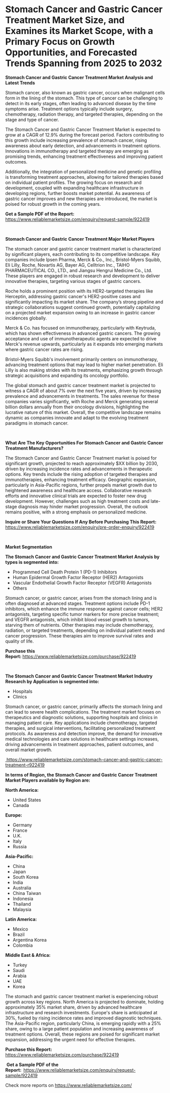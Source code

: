 <p><h1>Stomach Cancer and Gastric Cancer Treatment Market Size, and Examines its Market Scope, with a Primary Focus on Growth Opportunities, and Forecasted Trends Spanning from 2025 to 2032</h1></p><p><strong>Stomach Cancer and Gastric Cancer Treatment Market Analysis and Latest Trends</strong></p>
<p><p>Stomach cancer, also known as gastric cancer, occurs when malignant cells form in the lining of the stomach. This type of cancer can be challenging to detect in its early stages, often leading to advanced disease by the time symptoms arise. Treatment options typically include surgery, chemotherapy, radiation therapy, and targeted therapies, depending on the stage and type of cancer. </p><p>The Stomach Cancer and Gastric Cancer Treatment Market is expected to grow at a CAGR of 12.9% during the forecast period. Factors contributing to this growth include increasing prevalence of stomach cancer, rising awareness about early detection, and advancements in treatment options. Innovations in immunotherapy and targeted therapy are emerging as promising trends, enhancing treatment effectiveness and improving patient outcomes. </p><p>Additionally, the integration of personalized medicine and genetic profiling is transforming treatment approaches, allowing for tailored therapies based on individual patient profiles. The growing focus on research and development, coupled with expanding healthcare infrastructure in developing regions, further boosts market potential. As awareness of gastric cancer improves and new therapies are introduced, the market is poised for robust growth in the coming years.</p></p>
<p><strong>Get a Sample PDF of the Report:&nbsp;</strong> <a href="https://www.reliablemarketsize.com/enquiry/request-sample/922419?utm_campaign=3072&utm_medium=2&utm_source=Github&utm_content=ia&utm_term=07032025&utm_id=stomach-cancer-and-gastric-cancer-treatment">https://www.reliablemarketsize.com/enquiry/request-sample/922419</a></p>
<p>&nbsp;</p>
<p><strong>Stomach Cancer and Gastric Cancer Treatment Major Market Players</strong></p>
<p><p>The stomach cancer and gastric cancer treatment market is characterized by significant players, each contributing to its competitive landscape. Key companies include Ipsen Pharma, Merck & Co., Inc., Bristol-Myers Squibb, Eli Lilly, Roche, Novartis AG, Bayer AG, Celltrion Inc., TAIHO PHARMACEUTICAL CO., LTD., and Jiangsu Hengrui Medicine Co., Ltd. These players are engaged in robust research and development to deliver innovative therapies, targeting various stages of gastric cancers.</p><p>Roche holds a prominent position with its HER2-targeted therapies like Herceptin, addressing gastric cancer's HER2-positive cases and significantly impacting its market share. The company’s strong pipeline and strategic collaborations suggest continued growth, potentially capitalizing on a projected market expansion owing to an increase in gastric cancer incidences globally.</p><p>Merck & Co. has focused on immunotherapy, particularly with Keytruda, which has shown effectiveness in advanced gastric cancers. The growing acceptance and use of immunotherapeutic agents are expected to drive Merck's revenue upwards, particularly as it expands into emerging markets where gastric cancer rates are rising.</p><p>Bristol-Myers Squibb's involvement primarily centers on immunotherapy, advancing treatment options that may lead to higher market penetration. Eli Lilly is also making strides with its treatments, emphasizing growth through strategic acquisitions and expanding its oncology portfolio.</p><p>The global stomach and gastric cancer treatment market is projected to witness a CAGR of about 7% over the next five years, driven by increasing prevalence and advancements in treatments. The sales revenue for these companies varies significantly, with Roche and Merck generating several billion dollars annually from their oncology divisions, highlighting the lucrative nature of this market. Overall, the competitive landscape remains dynamic as companies innovate and adapt to the evolving treatment paradigms in stomach cancer.</p></p>
<p>&nbsp;</p>
<p><strong>What Are The Key Opportunities For Stomach Cancer and Gastric Cancer Treatment Manufacturers?</strong></p>
<p><p>The Stomach Cancer and Gastric Cancer Treatment market is poised for significant growth, projected to reach approximately $XX billion by 2030, driven by increasing incidence rates and advancements in therapeutic options. Key trends include the rising adoption of targeted therapies and immunotherapies, enhancing treatment efficacy. Geographic expansion, particularly in Asia-Pacific regions, further propels market growth due to heightened awareness and healthcare access. Collaborative research efforts and innovative clinical trials are expected to foster new drug development. However, challenges such as high treatment costs and late-stage diagnosis may hinder market progression. Overall, the outlook remains positive, with a strong emphasis on personalized medicine.</p></p>
<p><strong>Inquire or Share Your Questions If Any Before Purchasing This Report:</strong> <a href="https://www.reliablemarketsize.com/enquiry/pre-order-enquiry/922419?utm_campaign=3072&utm_medium=2&utm_source=Github&utm_content=ia&utm_term=07032025&utm_id=stomach-cancer-and-gastric-cancer-treatment">https://www.reliablemarketsize.com/enquiry/pre-order-enquiry/922419</a></p>
<p>&nbsp;</p>
<p><strong>Market Segmentation</strong></p>
<p><strong>The Stomach Cancer and Gastric Cancer Treatment Market Analysis by types is segmented into:</strong></p>
<p><ul><li>Programmed Cell Death Protein 1 (PD-1) Inhibitors</li><li>Human Epidermal Growth Factor Receptor (HER2) Antagonists</li><li>Vascular Endothelial Growth Factor Receptor (VEGFR) Antagonists</li><li>Others</li></ul></p>
<p><p>Stomach cancer, or gastric cancer, arises from the stomach lining and is often diagnosed at advanced stages. Treatment options include PD-1 inhibitors, which enhance the immune response against cancer cells; HER2 antagonists, targeting specific tumor markers for more precise treatment; and VEGFR antagonists, which inhibit blood vessel growth to tumors, starving them of nutrients. Other therapies may include chemotherapy, radiation, or targeted treatments, depending on individual patient needs and cancer progression. These therapies aim to improve survival rates and quality of life.</p></p>
<p><strong>Purchase this Report:&nbsp;</strong><a href="https://www.reliablemarketsize.com/purchase/922419?utm_campaign=3072&utm_medium=2&utm_source=Github&utm_content=ia&utm_term=07032025&utm_id=stomach-cancer-and-gastric-cancer-treatment">https://www.reliablemarketsize.com/purchase/922419</a></p>
<p>&nbsp;</p>
<p><strong>The Stomach Cancer and Gastric Cancer Treatment Market Industry Research by Application is segmented into:</strong></p>
<p><ul><li>Hospitals</li><li>Clinics</li></ul></p>
<p><p>Stomach cancer, or gastric cancer, primarily affects the stomach lining and can lead to severe health complications. The treatment market focuses on therapeutics and diagnostic solutions, supporting hospitals and clinics in managing patient care. Key applications include chemotherapy, targeted therapies, and surgical interventions, facilitating personalized treatment protocols. As awareness and detection improve, the demand for innovative medical technologies and care solutions in healthcare settings increases, driving advancements in treatment approaches, patient outcomes, and overall market growth.</p></p>
<p><a href="https://www.reliablemarketsize.com/stomach-cancer-and-gastric-cancer-treatment-r922419?utm_campaign=3072&utm_medium=2&utm_source=Github&utm_content=ia&utm_term=07032025&utm_id=stomach-cancer-and-gastric-cancer-treatment">&nbsp;https://www.reliablemarketsize.com/stomach-cancer-and-gastric-cancer-treatment-r922419</a></p>
<p><strong>In terms of Region, the Stomach Cancer and Gastric Cancer Treatment Market Players available by Region are:</strong></p>
<p>
    <p> <strong> North America: </strong>
        <ul>
            <li>United States</li>
            <li>Canada</li>
        </ul>
        </p> 
    <p> <strong> Europe: </strong>
        <ul>
            <li>Germany</li>
            <li>France</li>
            <li>U.K.</li>
            <li>Italy</li>
            <li>Russia</li>
        </ul>
        </p> 
    <p> <strong> Asia-Pacific: </strong>
        <ul>
            <li>China</li>
            <li>Japan</li>
            <li>South Korea</li>
            <li>India</li>
            <li>Australia</li>
            <li>China Taiwan</li>
            <li>Indonesia</li>
            <li>Thailand</li>
            <li>Malaysia</li>
        </ul>
        </p> 
    <p> <strong> Latin America: </strong>
        <ul>
            <li>Mexico</li>
            <li>Brazil</li>
            <li>Argentina Korea</li>
            <li>Colombia</li>
        </ul>
        </p> 
    <p> <strong> Middle East & Africa: </strong>
        <ul>
            <li>Turkey</li>
            <li>Saudi</li>
            <li>Arabia</li>
            <li>UAE</li>
            <li>Korea</li>
        </ul>
    </p>
    </p>
<p><p>The stomach and gastric cancer treatment market is experiencing robust growth across key regions. North America is projected to dominate, holding approximately 35% market share, driven by advanced healthcare infrastructure and research investments. Europe's share is anticipated at 30%, fueled by rising incidence rates and improved diagnostic techniques. The Asia-Pacific region, particularly China, is emerging rapidly with a 25% share, owing to a large patient population and increasing awareness of treatment options. Overall, these regions are poised for significant market expansion, addressing the urgent need for effective therapies.</p></p>
<p><strong>Purchase this Report: </strong><a href="https://www.reliablemarketsize.com/purchase/922419?utm_campaign=3072&utm_medium=2&utm_source=Github&utm_content=ia&utm_term=07032025&utm_id=stomach-cancer-and-gastric-cancer-treatment">https://www.reliablemarketsize.com/purchase/922419</a></p>
<p>&nbsp;<strong>Get a Sample PDF of the Report:&nbsp;&nbsp;</strong><a href="https://www.reliablemarketsize.com/enquiry/request-sample/922419?utm_campaign=3072&utm_medium=2&utm_source=Github&utm_content=ia&utm_term=07032025&utm_id=stomach-cancer-and-gastric-cancer-treatment">https://www.reliablemarketsize.com/enquiry/request-sample/922419</a></p>
<p><strong></strong></p>
<p>Check more reports on <a href="https://www.reliablemarketsize.com/?utm_campaign=3072&utm_medium=2&utm_source=Github&utm_content=ia&utm_term=07032025&utm_id=stomach-cancer-and-gastric-cancer-treatment">https://www.reliablemarketsize.com/</a></p>